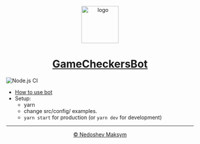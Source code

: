 <p align="center">
  <a href="https://t.me/gamecheckersbot" target="_blank" rel="noopener noreferrer">
    <img width="100" src="https://i.imgur.com/U3aA0tf.png" alt="logo">
  </a>
</p>

<h1 align="center">
  <a href="https://t.me/gamecheckersbot" target="_blank" rel="noopener noreferrer">
    GameCheckersBot
  </a>
</h1>
  
![Node.js CI](https://github.com/m0ksem/GameCheckersBot/workflows/Node.js%20CI/badge.svg?branch=master)
 
- [How to use bot](https://teletype.in/@m0ksem/kpvQiJAMW)
- Setup:
  - yarn
  - change src/config/ examples.
  - `yarn start` for production (or `yarn dev` for development)
_____

<p align="center">
  <a href="https://github.com/m0ksem">© Nedoshev Maksym</a>
</p>

